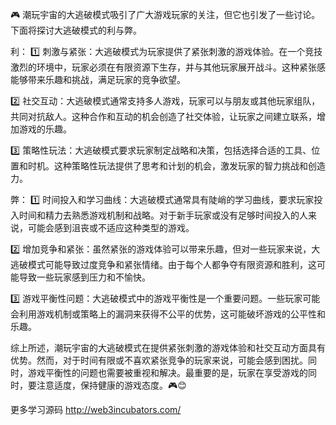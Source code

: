 🎮 潮玩宇宙的大逃破模式吸引了广大游戏玩家的关注，但它也引发了一些讨论。下面将探讨大逃破模式的利与弊。

利：
1️⃣ 刺激与紧张：大逃破模式为玩家提供了紧张刺激的游戏体验。在一个竞技激烈的环境中，玩家必须在有限资源下生存，并与其他玩家展开战斗。这种紧张感能够带来乐趣和挑战，满足玩家的竞争欲望。

2️⃣ 社交互动：大逃破模式通常支持多人游戏，玩家可以与朋友或其他玩家组队，共同对抗敌人。这种合作和互动的机会创造了社交体验，让玩家之间建立联系，增加游戏的乐趣。

3️⃣ 策略性玩法：大逃破模式要求玩家制定战略和决策，包括选择合适的工具、位置和时机。这种策略性玩法提供了思考和计划的机会，激发玩家的智力挑战和创造力。

弊：
1️⃣ 时间投入和学习曲线：大逃破模式通常具有陡峭的学习曲线，要求玩家投入时间和精力去熟悉游戏机制和战略。对于新手玩家或没有足够时间投入的人来说，可能会感到沮丧或不适应这种类型的游戏。

2️⃣ 增加竞争和紧张：虽然紧张的游戏体验可以带来乐趣，但对一些玩家来说，大逃破模式可能导致过度竞争和紧张情绪。由于每个人都争夺有限资源和胜利，这可能导致一些玩家感到压力和不愉快。

3️⃣ 游戏平衡性问题：大逃破模式中的游戏平衡性是一个重要问题。一些玩家可能会利用游戏机制或策略上的漏洞来获得不公平的优势，这可能破坏游戏的公平性和乐趣。

综上所述，潮玩宇宙的大逃破模式在提供紧张刺激的游戏体验和社交互动方面具有优势。然而，对于时间有限或不喜欢紧张竞争的玩家来说，可能会感到困扰。同时，游戏平衡性的问题也需要被重视和解决。最重要的是，玩家在享受游戏的同时，要注意适度，保持健康的游戏态度。🎮😊

更多学习源码 http://web3incubators.com/
